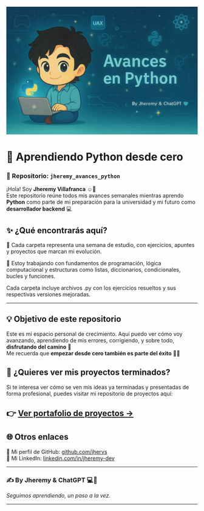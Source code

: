 <p align="center">
  <img src="banner_py.png" alt="Banner de bienvenida" />
</p>

# 🐍 Aprendiendo Python desde cero  
### 🧠 Repositorio: `jheremy_avances_python`

¡Hola! Soy **Jheremy Villafranca** ☺️🩵  
Este repositorio reúne todos mis avances semanales mientras aprendo **Python** como parte de mi preparación para la universidad y mi futuro como **desarrollador backend** 💻


## ✨ ¿Qué encontrarás aquí?

📁 Cada carpeta representa una semana de estudio, con ejercicios, apuntes y proyectos que marcan mi evolución.  

📘 Estoy trabajando con fundamentos de programación, lógica computacional y estructuras como listas, diccionarios, condicionales, bucles y funciones.


Cada carpeta incluye archivos .py con los ejercicios resueltos y sus respectivas versiones mejoradas.

---

## 💡 Objetivo de este repositorio

Este es mi espacio personal de crecimiento. Aquí puedo ver cómo voy avanzando, aprendiendo de mis errores, corrigiendo, y sobre todo, **disfrutando del camino** 🩵  
Me recuerda que **empezar desde cero también es parte del éxito** 💪✨


## 🔗 ¿Quieres ver mis proyectos terminados?

Si te interesa ver cómo se ven mis ideas ya terminadas y presentadas de forma profesional, puedes visitar mi repositorio de proyectos aquí:

👉 [Ver portafolio de proyectos →](https://github.com/jhervs/jheremy-portafolio)
---

## 🌐 Otros enlaces

🔗 Mi perfil de GitHub: [github.com/jhervs](https://github.com/jhervs)  
🔗 Mi LinkedIn: [linkedin.com/in/jheremy-dev](https://linkedin.com/in/jheremy-dev)

---

### ✍️ By Jheremy & ChatGPT 💻🩵
_Seguimos aprendiendo, un paso a la vez._

---
